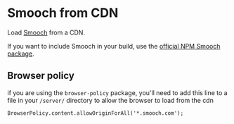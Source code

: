 Smooch from CDN
=====================

Load [Smooch](http://smooch.com/) from a CDN.

If you want to include Smooch in your build, use the [official NPM Smooch package](https://npm.com/smooch).


## Browser policy
if you are using the `browser-policy` package, you'll need to add this line to a file in your `/server/` directory to allow the browser to load from the cdn
```
BrowserPolicy.content.allowOriginForAll('*.smooch.com');
```
